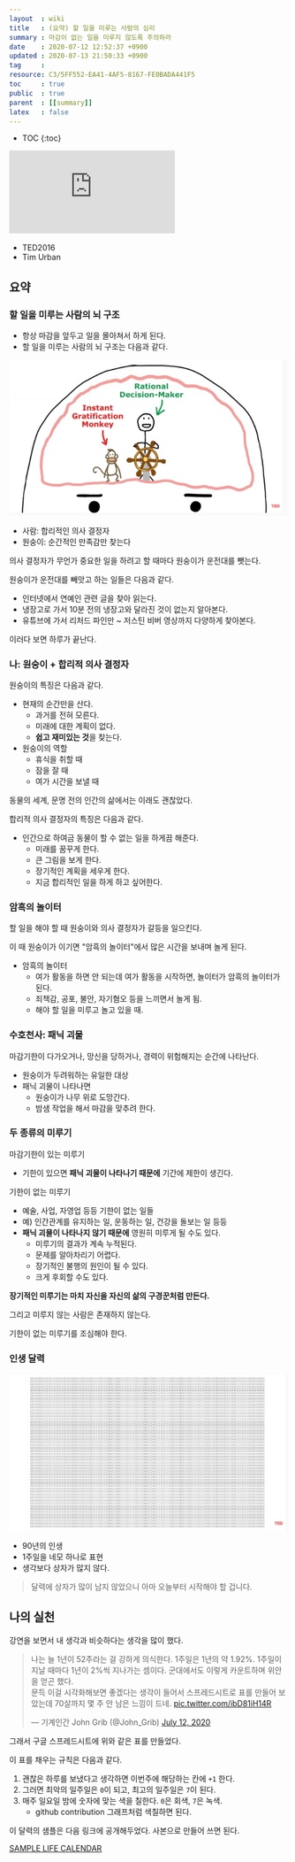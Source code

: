 ```yaml
---
layout  : wiki
title   : (요약) 할 일을 미루는 사람의 심리
summary : 마감이 없는 일을 미루지 않도록 주의하라
date    : 2020-07-12 12:52:37 +0900
updated : 2020-07-13 21:50:33 +0900
tag     : 
resource: C3/5FF552-EA41-4AF5-8167-FE0BADA441F5
toc     : true
public  : true
parent  : [[summary]]
latex   : false
---
```

* TOC
{:toc}

<iframe max-width="100%" height="auto" src="https://www.youtube.com/embed/arj7oStGLkU" frameborder="0" allow="accelerometer; autoplay; encrypted-media; gyroscope; picture-in-picture" allowfullscreen></iframe>

- TED2016
- Tim Urban

## 요약
### 할 일을 미루는 사람의 뇌 구조

- 항상 마감을 앞두고 일을 몰아쳐서 하게 된다.
- 할 일을 미루는 사람의 뇌 구조는 다음과 같다.

![]( /resource/C3/5FF552-EA41-4AF5-8167-FE0BADA441F5/brain.jpg )

- 사람: 합리적인 의사 결정자
- 원숭이: 순간적인 만족감만 찾는다

의사 결정자가 무언가 중요한 일을 하려고 할 때마다 원숭이가 운전대를 뺏는다.

원숭이가 운전대를 빼앗고 하는 일들은 다음과 같다.

- 인터넷에서 연예인 관련 글을 찾아 읽는다.
- 냉장고로 가서 10분 전의 냉장고와 달라진 것이 없는지 알아본다.
- 유튜브에 가서 리처드 파인만 ~ 저스틴 비버 영상까지 다양하게 찾아본다.

이러다 보면 하루가 끝난다.

### 나: 원숭이 + 합리적 의사 결정자

원숭이의 특징은 다음과 같다.

- 현재의 순간만을 산다.
    - 과거를 전혀 모른다.
    - 미래에 대한 계획이 없다.
    - **쉽고 재미있는 것**을 찾는다.
- 원숭이의 역할
    - 휴식을 취할 때
    - 잠을 잘 때
    - 여가 시간을 보낼 때

동물의 세계, 문명 전의 인간의 삶에서는 이래도 괜찮았다.

합리적 의사 결정자의 특징은 다음과 같다.

- 인간으로 하여금 동물이 할 수 없는 일을 하게끔 해준다.
    - 미래를 꿈꾸게 한다.
    - 큰 그림을 보게 한다.
    - 장기적인 계획을 세우게 한다.
    - 지금 합리적인 일을 하게 하고 싶어한다.

### 암흑의 놀이터

할 일을 해야 할 때 원숭이와 의사 결정자가 갈등을 일으킨다.

이 때 원숭이가 이기면 "암흑의 놀이터"에서 많은 시간을 보내며 놀게 된다.

- 암흑의 놀이터
    - 여가 활동을 하면 안 되는데 여가 활동을 시작하면, 놀이터가 암흑의 놀이터가 된다.
    - 죄책감, 공포, 불안, 자기혐오 등을 느끼면서 놀게 됨.
    - 해야 할 일을 미루고 놀고 있을 때.

### 수호천사: 패닉 괴물

마감기한이 다가오거나, 망신을 당하거나, 경력이 위험해지는 순간에 나타난다.

- 원숭이가 두려워하는 유일한 대상
- 패닉 괴물이 나타나면
    - 원숭이가 나무 위로 도망간다.
    - 밤샘 작업을 해서 마감을 맞추려 한다.

### 두 종류의 미루기

마감기한이 있는 미루기

- 기한이 있으면 **패닉 괴물이 나타나기 때문에** 기간에 제한이 생긴다.

기한이 없는 미루기

- 예술, 사업, 자영업 등등 기한이 없는 일들
- 예) 인간관계를 유지하는 일, 운동하는 일, 건강을 돌보는 일 등등
- **패닉 괴물이 나타나지 않기 때문에** 영원히 미루게 될 수도 있다.
    - 미루기의 결과가 계속 누적된다.
    - 문제를 알아차리기 어렵다.
    - 장기적인 불행의 원인이 될 수 있다.
    - 크게 후회할 수도 있다.

**장기적인 미루기는 마치 자신을 자신의 삶의 구경꾼처럼 만든다.**

그리고 미루지 않는 사람은 존재하지 않는다.

기한이 없는 미루기를 조심해야 한다.

### 인생 달력

![]( /resource/C3/5FF552-EA41-4AF5-8167-FE0BADA441F5/life-calendar.jpg )

- 90년의 인생
- 1주일을 네모 하나로 표현
- 생각보다 상자가 많지 않다.

> 달력에 상자가 많이 남지 않았으니 아마 오늘부터 시작해야 할 겁니다.


## 나의 실천

강연을 보면서 내 생각과 비슷하다는 생각을 많이 했다.

<blockquote class="twitter-tweet"><p lang="ko" dir="ltr">나는 늘 1년이 52주라는 걸 강하게 의식한다. 1주일은 1년의 약 1.92%. 1주일이 지날 때마다 1년이 2%씩 지나가는 셈이다. 군대에서도 이렇게 카운트하며 위안을 얻곤 했다.<br>문득 이걸 시각화해보면 좋겠다는 생각이 들어서 스프레드시트로 표를 만들어 보았는데 70살까지 몇 주 안 남은 느낌이 드네. <a href="https://t.co/ibD81iH14R">pic.twitter.com/ibD81iH14R</a></p>&mdash; 기계인간 John Grib (@John_Grib) <a href="https://twitter.com/John_Grib/status/1282167911101030400?ref_src=twsrc%5Etfw">July 12, 2020</a></blockquote> <script async src="https://platform.twitter.com/widgets.js" charset="utf-8"></script>

그래서 구글 스프레드시트에 위와 같은 표를 만들었다.

이 표를 채우는 규칙은 다음과 같다.

1. 괜찮은 하루를 보냈다고 생각하면 이번주에 해당하는 칸에 `+1` 한다.
2. 그러면 최악의 일주일은 `0`이 되고, 최고의 일주일은 `7`이 된다.
3. 매주 일요일 밤에 숫자에 맞는 색을 칠한다. `0`은 회색, `7`은 녹색.
    - github contribution 그래프처럼 색칠하면 된다.

이 달력의 샘플은 다음 링크에 공개해두었다. 사본으로 만들어 쓰면 된다.

[SAMPLE LIFE CALENDAR]( https://docs.google.com/spreadsheets/d/1gnuLwh4HhK-zZTyBSVvL-zZxEh6Fs47h1238RIYN3fQ )


